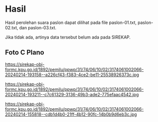 # Hasil

Hasil perolehan suara paslon dapat dilihat pada file paslon-01.txt, paslon-02.txt, dan paslon-03.txt.

Jika tidak ada, artinya data tersebut belum ada pada SIREKAP.

## Foto C Plano

https://sirekap-obj-formc.kpu.go.id/1892/pemilu/ppwp/31/74/06/10/02/3174061002066-20240214-193158--a226cf43-f383-4ce2-be11-25538926373c.jpg

https://sirekap-obj-formc.kpu.go.id/1892/pemilu/ppwp/31/74/06/10/02/3174061002066-20240214-193211--c7c61329-3136-49b3-ade2-775efaac4542.jpg

https://sirekap-obj-formc.kpu.go.id/1892/pemilu/ppwp/31/74/06/10/02/3174061002066-20240214-155818--cdb1d4b0-21ff-4b12-90fc-14b0b9d6eb3c.jpg
